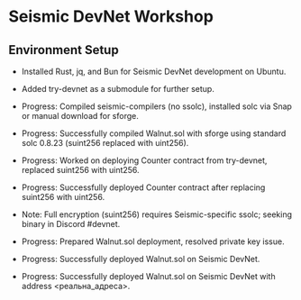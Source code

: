 # Seismic DevNet Workshop

## Environment Setup
- Installed Rust, jq, and Bun for Seismic DevNet development on Ubuntu.
- Added try-devnet as a submodule for further setup.

- Progress: Compiled seismic-compilers (no ssolc), installed solc via Snap or manual download for sforge.

- Progress: Successfully compiled Walnut.sol with sforge using standard solc 0.8.23 (suint256 replaced with uint256).

- Progress: Worked on deploying Counter contract from try-devnet, replaced suint256 with uint256.

- Progress: Successfully deployed Counter contract after replacing suint256 with uint256.

- Note: Full encryption (suint256) requires Seismic-specific ssolc; seeking binary in Discord #devnet.

- Progress: Prepared Walnut.sol deployment, resolved private key issue.

- Progress: Successfully deployed Walnut.sol on Seismic DevNet.

- Progress: Successfully deployed Walnut.sol on Seismic DevNet with address <реальна_адреса>.
